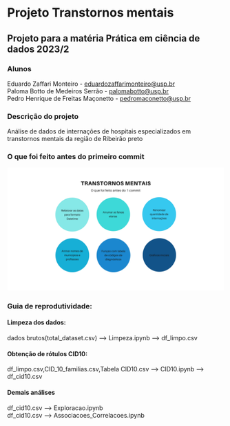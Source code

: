 # Projeto Transtornos mentais
## Projeto para a matéria Prática em ciência de dados 2023/2


### Alunos
Eduardo Zaffari Monteiro - eduardozaffarimonteiro@usp.br  
Paloma Botto de Medeiros Serrão - palomabotto@usp.br  
Pedro Henrique de Freitas Maçonetto - pedromaconetto@usp.br  

### Descrição do projeto
Análise de dados de internações de hospitais especializados em transtornos mentais da região de Ribeirão preto

### O que foi feito antes do primeiro commit 
![Alt text](https://github.com/ImagineDogs/TranstornosMentais/blob/main/prior_to_git.jpg "a title")

### Guia de reprodutividade:

#### Limpeza dos dados:
dados brutos(total_dataset.csv) --> Limpeza.ipynb --> df_limpo.csv

#### Obtenção de rótulos CID10:
df_limpo.csv,CID_10_familias.csv,Tabela CID10.csv --> CID10.ipynb --> df_cid10.csv

#### Demais análises
df_cid10.csv --> Exploracao.ipynb  
df_cid10.csv --> Associacoes_Correlacoes.ipynb
